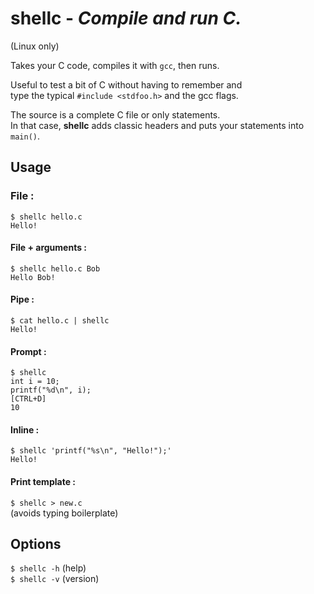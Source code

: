 # shellc - *Compile and run C.* 
(Linux only)

Takes your C code, compiles it with `gcc`, then runs.

Useful to test a bit of C without having to remember and  
type the typical `#include <stdfoo.h>` and the gcc flags.   

The source is a complete C file or only statements.  
In that case, **shellc** adds classic headers and puts your statements into `main()`.

## Usage

### File :
```
$ shellc hello.c  
Hello!
```  

#### File + arguments :
```
$ shellc hello.c Bob    
Hello Bob!
```

#### Pipe :    
```
$ cat hello.c | shellc  
Hello!
```

#### Prompt :  
```
$ shellc  
int i = 10;  
printf("%d\n", i);  
[CTRL+D]  
10
```

#### Inline :
```
$ shellc 'printf("%s\n", "Hello!");'  
Hello!
```

#### Print template :
`$ shellc > new.c`  
(avoids typing boilerplate)  

## Options

`$ shellc -h`    (help)  
`$ shellc -v`    (version)